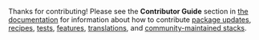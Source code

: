 <!-- markdownlint-disable MD041 -->

Thanks for contributing! Please see the
**Contributor Guide** section in [the documentation](https://jupyter-docker-stacks.readthedocs.io) for
information about how to contribute
[package updates](http://jupyter-docker-stacks.readthedocs.io/en/latest/contributing/packages.html),
[recipes](http://jupyter-docker-stacks.readthedocs.io/en/latest/contributing/recipes.html),
[tests](http://jupyter-docker-stacks.readthedocs.io/en/latest/contributing/tests.html),
[features](http://jupyter-docker-stacks.readthedocs.io/en/latest/contributing/features.html),
[translations](https://jupyter-docker-stacks.readthedocs.io/en/latest/contributing/translations.html),
and
[community-maintained stacks](http://jupyter-docker-stacks.readthedocs.io/en/latest/contributing/stacks.html).
